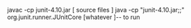javac -cp junit-4.10.jar [ source files ]
java -cp "junit-4.10.jar;;" org.junit.runner.JUnitCore  [whatever ]-- to run